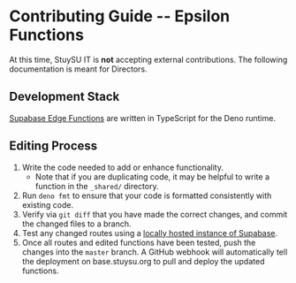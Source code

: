 # Contributing Guide -- Epsilon Functions

At this time, StuySU IT is **not** accepting external contributions.
The following documentation is meant for Directors.

## Development Stack

[Supabase Edge Functions](https://supabase.com/docs/guides/functions) are
written in TypeScript for the Deno runtime.

## Editing Process

1. Write the code needed to add or enhance functionality.
   - Note that if you are duplicating code, it may be helpful to write a
     function in the `_shared/` directory.
2. Run `deno fmt` to ensure that your code is formatted consistently with
   existing code.
3. Verify via `git diff` that you have made the correct changes, and commit
   the changed files to a branch.
4. Test any changed routes using a [locally hosted instance of Supabase](https://github.com/stuysu/epsilon/wiki/Hosting).
5. Once all routes and edited functions have been tested, push the changes into
   the `master` branch. A GitHub webhook will automatically tell the deployment
   on base.stuysu.org to pull and deploy the updated functions.
